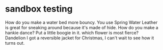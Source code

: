 # sandbox testing
How do you make a water bed more bouncy. You use Spring Water
Leather is great for sneaking around because it's made of hide.
How do you make a hankie dance? Put a little boogie in it.
which flower is most fierce? Dandelion
I got a reversible jacket for Christmas, I can't wait to see how it turns out.
